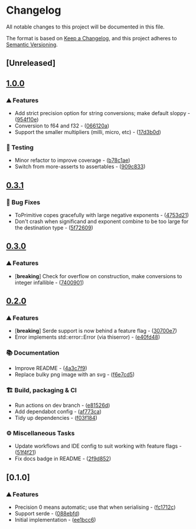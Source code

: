 # Changelog

All notable changes to this project will be documented in this file.

The format is based on [Keep a Changelog](https://keepachangelog.com/en/1.0.0/),
and this project adheres to [Semantic Versioning](https://semver.org/spec/v2.0.0.html).

## [Unreleased]

## [1.0.0](https://github.com/crazyscot/engineering_repr/compare/v0.3.1...v1.0.0)

### ⛰️ Features

- Add strict precision option for string conversions; make default sloppy - ([954f10e](https://github.com/crazyscot/engineering_repr/commit/954f10ed73b3a375065e07c6e00fc387b3897287))
- Conversion to f64 and f32 - ([066120a](https://github.com/crazyscot/engineering_repr/commit/066120a010080a0a1af350415e43c88307928777))
- Support the smaller multipliers (milli, micro, etc) - ([17d3b0d](https://github.com/crazyscot/engineering_repr/commit/17d3b0d263c1f16a7e9c5fe0d1bc8ba10bee9216))

### 🧪 Testing

- Minor refactor to improve coverage - ([b78c1ae](https://github.com/crazyscot/engineering_repr/commit/b78c1ae519f4915516b42b37887fe57181ad9162))
- Switch from more-asserts to assertables - ([909c833](https://github.com/crazyscot/engineering_repr/commit/909c83308551b6ff897a7d0e6ace10cdb8b28b01))


## [0.3.1](https://github.com/crazyscot/engineering_repr/compare/v0.3.0...v0.3.1)

### 🐛 Bug Fixes

- ToPrimitive copes gracefully with large negative exponents - ([4753d21](https://github.com/crazyscot/engineering_repr/commit/4753d21ab3eba9a2f43059f4cf3d5e77d834d879))
- Don't crash when significand and exponent combine to be too large for the destination type - ([5f72609](https://github.com/crazyscot/engineering_repr/commit/5f7260955708abc0377524d918af77152bc3922d))


## [0.3.0](https://github.com/crazyscot/engineering_repr/compare/v0.2.0...v0.3.0)

### ⛰️ Features

- [**breaking**] Check for overflow on construction, make conversions to integer infallible - ([7400901](https://github.com/crazyscot/engineering_repr/commit/74009012d022778e9284bdb9b98c93c3be790717))

## [0.2.0](https://github.com/crazyscot/engineering_repr/compare/v0.1.0...v0.2.0)

### ⛰️ Features

- [**breaking**] Serde support is now behind a feature flag - ([30700e7](https://github.com/crazyscot/engineering_repr/commit/30700e78e7b1f12b8f4abe42f21688a0bc0101a5))
- Error implements std::error::Error (via thiserror) - ([e40fd48](https://github.com/crazyscot/engineering_repr/commit/e40fd485a784f4a25bec7e32116f2e8d9928ccd8))

### 📚 Documentation

- Improve README - ([4a3c7f9](https://github.com/crazyscot/engineering_repr/commit/4a3c7f91d7cfea1b9b7b179f7ce84f3d2790f7e2))
- Replace bulky png image with an svg - ([f6e7cd5](https://github.com/crazyscot/engineering_repr/commit/f6e7cd56a4c5c85ddbdc899cfd491a7148e81959))

### 🏗️ Build, packaging & CI

- Run actions on dev branch - ([e81526d](https://github.com/crazyscot/engineering_repr/commit/e81526d1e22b495de7d9501d1e87e19d6af6a991))
- Add dependabot config - ([af773ca](https://github.com/crazyscot/engineering_repr/commit/af773ca7c7007b71ac47fbc378a8935773246374))
- Tidy up dependencies - ([f03f184](https://github.com/crazyscot/engineering_repr/commit/f03f18424e30da7ad20f1c2a4296cd799fe5a4ee))

### ⚙️ Miscellaneous Tasks

- Update workflows and IDE config to suit working with feature flags - ([51f4f21](https://github.com/crazyscot/engineering_repr/commit/51f4f21e0ddad7647f6afa182ec8ba5060bdac90))
- Fix docs badge in README - ([2f9d852](https://github.com/crazyscot/engineering_repr/commit/2f9d8522d66f6f0e0ef369eb917ad24f7de74c89))


## [0.1.0]

### ⛰️ Features

- Precision 0 means automatic; use that when serialising - ([fc1712c](https://github.com/crazyscot/engineering_repr/commit/fc1712c2c84f5e5dcf3521aea8863db4a6180e6f))
- Support serde - ([088ebfd](https://github.com/crazyscot/engineering_repr/commit/088ebfd194a704b31b7f862486f780abf1d50740))
- Initial implementation - ([ee1bcc6](https://github.com/crazyscot/engineering_repr/commit/ee1bcc6fd8136c2b8dbfd25060060ebaa6547c3d))
